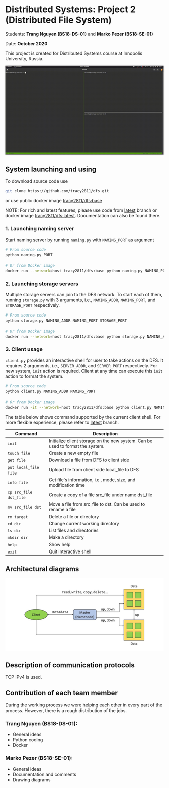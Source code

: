 # Distributed Systems: Project 2 (Distributed File System)

Students: **Trang Nguyen (BS18-DS-01)** and **Marko Pezer (BS18-SE-01)**

Date: **October 2020**

This project is created for Distributed Systems course at Innopolis University, Russia.

![Demo](diagrams/demo.gif)

## System launching and using

To download source code use

```bash
git clone https://github.com/tracy2811/dfs.git
```

or use public docker image [tracy2811/dfs:base](https://hub.docker.com/repository/docker/tracy2811/dfs)

NOTE: For rich and latest features, please use code from [latest](https://github.com/tracy2811/dfs/tree/latest) branch or docker image [tracy2811/dfs:latest](https://hub.docker.com/repository/docker/tracy2811/dfs). Documentation can also be found there.


### 1. Launching naming server

Start naming server by running `naming.py` with `NAMING_PORT` as argument

```bash
# From source code
python naming.py PORT

# Or from Docker image
docker run --network=host tracy2811/dfs:base python naming.py NAMING_PORT
```

### 2. Launching storage servers

Multiple storage servers can join to the DFS network. To start each of them, running `storage.py` with 3 arguments, i.e., `NAMING_ADDR`, `NAMING_PORT`, and `STORAGE_PORT` respectively.

```bash
# From source code
python storage.py NAMING_ADDR NAMING_PORT STORAGE_PORT

# Or from Docker image
docker run --network=host tracy2811/dfs:base python storage.py NAMING_ADDR NAMING_PORT STORAGE_PORT
```

### 3. Client usage

`client.py` provides an interactive shell for user to take actions on the DFS. It requires 2 arguments, i.e., `SERVER_ADDR`, and `SERVER_PORT` respectively. For new system, `init` action is required. Client at any time can execute this `init` action to format the system.

```bash
# From source code
python client.py NAMING_ADDR NAMING_PORT

# Or from Docker image
docker run -it --network=host tracy2811/dfs:base python client.py NAMING_ADDR NAMING_PORT
```

The table below shows command supported by the current client shell. For more flexible experience, please refer to [latest](https://github.com/tracy2811/dfs/tree/latest) branch.

Command | Description
--- | ---
`init` | Initialize client storage on the new system. Can be used to format the system.
`touch file` | Create a new empty file
`get file` | Download a file from DFS to client side
`put local_file file` | Upload file from client side local_file to DFS
`info file` | Get file's information, i.e., mode, size, and modification time
`cp src_file dst_file` | Create a copy of a file src_file under name dst_file
`mv src_file dst` | Move a file from src_file to dst. Can be used to rename a file
`rm target` | Delete a file or directory
`cd dir` | Change current working directory
`ls dir`  | List files and directories
`mkdir dir` | Make a directory
`help` | Show help
`exit` | Quit interactive shell

## Architectural diagrams

![Diagram_01](diagrams/diagram_01.JPG)

## Description of communication protocols

TCP IPv4 is used.

## Contribution of each team member

During the working process we were helping each other in every part of the process. However, there is a rough distribution of the jobs.

### Trang Nguyen (BS18-DS-01):

- General ideas
- Python coding
- Docker

### Marko Pezer (BS18-SE-01):

- General ideas
- Documentation and comments
- Drawing diagrams
